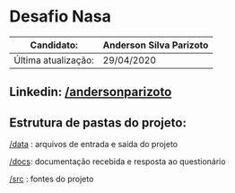 ﻿
# Desafio Nasa

|Candidato: |  Anderson Silva Parizoto |
| ------------ | ------------ |
|Última atualização:|  29/04/2020 |

Linkedin: [/andersonparizoto](https://www.linkedin.com/in/andersonparizoto/)
--- 

## Estrutura de pastas do projeto:
[/data](https://github.com/AnderSilva/NasaChallenge/tree/master/data) : arquivos de entrada e saida do projeto

[/docs](https://github.com/AnderSilva/NasaChallenge/tree/master/docs):  documentação recebida e resposta ao questionário 

[/src](https://github.com/AnderSilva/NasaChallenge/tree/master/src) :  fontes do projeto


